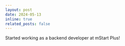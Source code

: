 ```yaml
---
layout: post
date: 2024-05-13
inline: true
related_posts: false
---
```


Started working as a backend developer at mStart Plus!